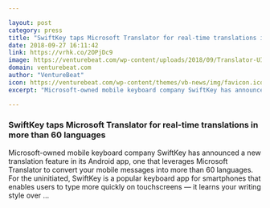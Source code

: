 ```yaml
---

layout: post
category: press
title: "SwiftKey taps Microsoft Translator for real-time translations in more than 60 languages"
date: 2018-09-27 16:11:42
link: https://vrhk.co/2OPjDc9
image: https://venturebeat.com/wp-content/uploads/2018/09/Translator-UI-2-1-hindi.jpg?fit=1200%2C603&strip=all
domain: venturebeat.com
author: "VentureBeat"
icon: https://venturebeat.com/wp-content/themes/vb-news/img/favicon.ico
excerpt: "Microsoft-owned mobile keyboard company SwiftKey has announced a new translation feature in its Android app, one that leverages Microsoft Translator to convert your mobile messages into more than 60 languages. For the uninitiated, SwiftKey is a popular keyboard app for smartphones that enables users to type more quickly on touchscreens — it learns your writing style over …"

---
```


### SwiftKey taps Microsoft Translator for real-time translations in more than 60 languages

Microsoft-owned mobile keyboard company SwiftKey has announced a new translation feature in its Android app, one that leverages Microsoft Translator to convert your mobile messages into more than 60 languages. For the uninitiated, SwiftKey is a popular keyboard app for smartphones that enables users to type more quickly on touchscreens — it learns your writing style over …